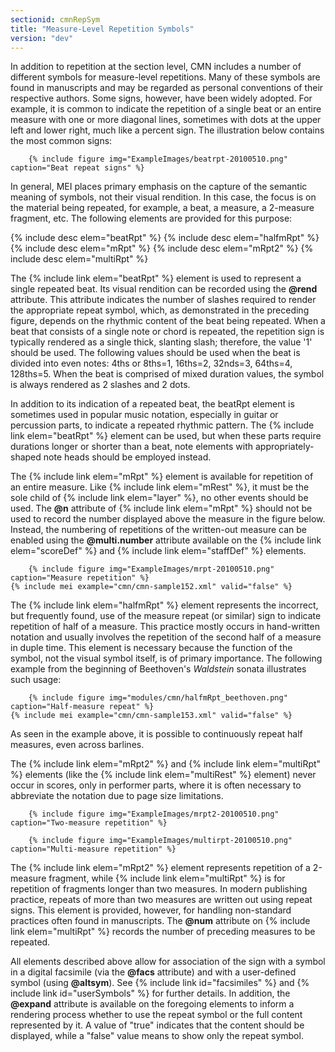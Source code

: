 ```yaml
---
sectionid: cmnRepSym
title: "Measure-Level Repetition Symbols"
version: "dev"
---
```


In addition to repetition at the section level, CMN includes a number of different symbols for measure-level repetitions. Many of these symbols are found in manuscripts and may be regarded as personal conventions of their respective authors. Some signs, however, have been widely adopted. For example, it is common to indicate the repetition of a single beat or an entire measure with one or more diagonal lines, sometimes with dots at the upper left and lower right, much like a percent sign. The illustration below contains the most common signs:

        {% include figure img="ExampleImages/beatrpt-20100510.png" caption="Beat repeat signs" %}
    
In general, MEI places primary emphasis on the capture of the semantic meaning of symbols, not their visual rendition. In this case, the focus is on the material being repeated, for example, a beat, a measure, a 2-measure fragment, etc. The following elements are provided for this purpose:

  
{% include desc elem="beatRpt" %} 
{% include desc elem="halfmRpt" %} 
{% include desc elem="mRpt" %} 
{% include desc elem="mRpt2" %} 
{% include desc elem="multiRpt" %} 
 

The {% include link elem="beatRpt" %} element is used to represent a single repeated beat. Its visual rendition can be recorded using the **@rend** attribute. This attribute indicates the number of slashes required to render the appropriate repeat symbol, which, as demonstrated in the preceding figure, depends on the rhythmic content of the beat being repeated. When a beat that consists of a single note or chord is repeated, the repetition sign is typically rendered as a single thick, slanting slash; therefore, the value '1' should be used. The following values should be used when the beat is divided into even notes: 4ths or 8ths=1, 16ths=2, 32nds=3, 64ths=4, 128ths=5. When the beat is comprised of mixed duration values, the symbol is always rendered as 2 slashes and 2 dots.

In addition to its indication of a repeated beat, the beatRpt element is sometimes used in popular music notation, especially in guitar or percussion parts, to indicate a repeated rhythmic pattern. The {% include link elem="beatRpt" %} element can be used, but when these parts require durations longer or shorter than a beat, note elements with appropriately-shaped note heads should be employed instead.

The {% include link elem="mRpt" %} element is available for repetition of an entire measure. Like {% include link elem="mRest" %}, it must be the sole child of {% include link elem="layer" %}, no other events should be used. The **@n** attribute of {% include link elem="mRpt" %} should not be used to record the number displayed above the measure in the figure below. Instead, the numbering of repetitions of the written-out measure can be enabled using the **@multi.number** attribute available on the {% include link elem="scoreDef" %} and {% include link elem="staffDef" %} elements.

        {% include figure img="ExampleImages/mrpt-20100510.png" caption="Measure repetition" %}
    {% include mei example="cmn/cmn-sample152.xml" valid="false" %}
    
The {% include link elem="halfmRpt" %} element represents the incorrect, but frequently found, use of the measure repeat (or similar) sign to indicate repetition of half of a measure. This practice mostly occurs in hand-written notation and usually involves the repetition of the second half of a measure in duple time. This element is necessary because the function of the symbol, not the visual symbol itself, is of primary importance. The following example from the beginning of Beethoven's *Waldstein* sonata illustrates such usage:

        {% include figure img="modules/cmn/halfmRpt_beethoven.png" caption="Half-measure repeat" %}
    {% include mei example="cmn/cmn-sample153.xml" valid="false" %}
    
As seen in the example above, it is possible to continuously repeat half measures, even across barlines.

The {% include link elem="mRpt2" %} and {% include link elem="multiRpt" %} elements (like the {% include link elem="multiRest" %} element) never occur in scores, only in performer parts, where it is often necessary to abbreviate the notation due to page size limitations.

        {% include figure img="ExampleImages/mrpt2-20100510.png" caption="Two-measure repetition" %}
    
        {% include figure img="ExampleImages/multirpt-20100510.png" caption="Multi-measure repetition" %}
    
The {% include link elem="mRpt2" %} element represents repetition of a 2-measure fragment, while {% include link elem="multiRpt" %} is for repetition of fragments longer than two measures. In modern publishing practice, repeats of more than two measures are written out using repeat signs. This element is provided, however, for handling non-standard practices often found in manuscripts. The **@num** attribute on {% include link elem="multiRpt" %} records the number of preceding measures to be repeated.

All elements described above allow for association of the sign with a symbol in a digital facsimile (via the **@facs** attribute) and with a user-defined symbol (using **@altsym**). See {% include link id="facsimiles" %} and {% include link id="userSymbols" %} for further details. In addition, the **@expand** attribute is available on the foregoing elements to inform a rendering process whether to use the repeat symbol or the full content represented by it. A value of "true" indicates that the content should be displayed, while a "false" value means to show only the repeat symbol.
